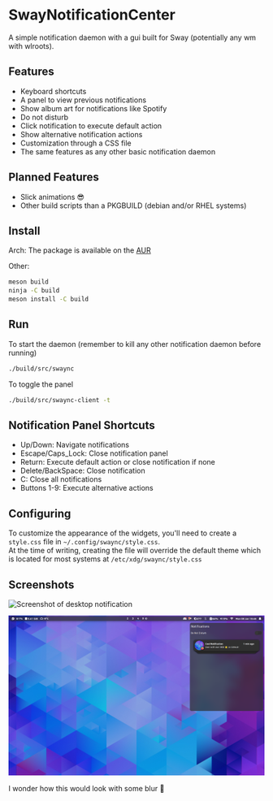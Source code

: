 # SwayNotificationCenter

A simple notification daemon with a gui built for Sway (potentially any wm with wlroots).

## Features

- Keyboard shortcuts
- A panel to view previous notifications
- Show album art for notifications like Spotify
- Do not disturb
- Click notification to execute default action
- Show alternative notification actions
- Customization through a CSS file
- The same features as any other basic notification daemon

## Planned Features

- Slick animations 😎
- Other build scripts than a PKGBUILD (debian and/or RHEL systems)

## Install

Arch:
The package is available on the [AUR](https://aur.archlinux.org/packages/swaync-git/)

Other:

```zsh
meson build
ninja -C build
meson install -C build
```

## Run

To start the daemon (remember to kill any other notification daemon before running)

```zsh
./build/src/swaync
```

To toggle the panel

```zsh
./build/src/swaync-client -t
```

## Notification Panel Shortcuts

- Up/Down: Navigate notifications
- Escape/Caps_Lock: Close notification panel
- Return: Execute default action or close notification if none
- Delete/BackSpace: Close notification
- C: Close all notifications
- Buttons 1-9: Execute alternative actions

## Configuring

To customize the appearance of the widgets, you'll need to create a `style.css`
file in `~/.config/swaync/style.css`.
<br>
At the time of writing, creating the file will override the default theme which
is located for most systems at `/etc/xdg/swaync/style.css`

## Screenshots

![Screenshot of desktop notification](./assets/desktop.png)

![Screenshot of panel](./assets/panel.png)

I wonder how this would look with some blur 🤔
